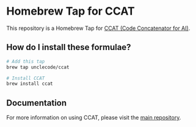 # Homebrew Tap for CCAT

This repository is a Homebrew Tap for [CCAT (Code Concatenator for AI)](https://github.com/unclecode/ccat).

## How do I install these formulae?

```bash
# Add this tap
brew tap unclecode/ccat

# Install CCAT
brew install ccat
```

## Documentation

For more information on using CCAT, please visit the [main repository](https://github.com/unclecode/ccat).